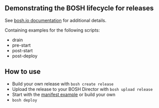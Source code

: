 ## Demonstrating the BOSH lifecycle for releases
See [bosh.io documentation](http://bosh.io/docs/job-lifecycle.html) for additional details.

Containing examples for the following scripts:
* drain
* pre-start
* post-start
* post-deploy

## How to use
* Build your own release with `bosh create release`
* Upload the release to your BOSH Director with `bosh upload release`
* Start with the [manifest example](#manifest/lifecycle-demo.yml) or build your own
* `bosh deploy`
